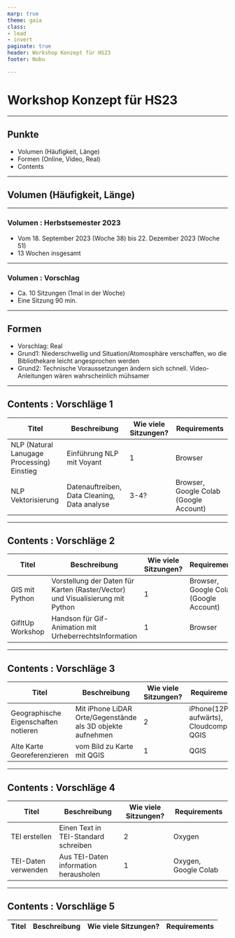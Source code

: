 ```yaml
---
marp: true
theme: gaia
class: 
- lead
- invert
paginate: true
header: Workshop Konzept für HS23
footer: Nobu

---
```



# Workshop Konzept für HS23

---

## Punkte
- Volumen (Häufigkeit, Länge)
- Formen (Online, Video, Real)
- Contents


---

## Volumen (Häufigkeit, Länge)

---

### Volumen : Herbstsemester 2023

- Vom 18. September 2023 (Woche 38) bis 22. Dezember 2023 (Woche 51)
- 13 Wochen insgesamt 

---

### Volumen : Vorschlag
- Ca. 10 Sitzungen (1mal in der Woche)
- Eine Sitzung 90 min.

---

## Formen
- Vorschlag: Real 
- Grund1: Niederschwellig und Situation/Atomosphäre verschaffen, wo die Bibliothekare leicht angesprochen werden
- Grund2: Technische Voraussetzungen ändern sich schnell. Video-Anleitungen wären wahrscheinlich mühsamer

---

## Contents : Vorschläge 1

| Titel | Beschreibung | Wie viele Sitzungen? | Requirements |
|-------|--------------|----------------------|--------------|
|NLP (Natural Lanugage Processing) Einstieg| Einführung NLP mit Voyant| 1 | Browser |
|NLP Vektorisierung| Datenauftreiben, Data Cleaning, Data analyse| 3-4? | Browser, Google Colab (Google Account)|


---

## Contents : Vorschläge 2
| Titel | Beschreibung | Wie viele Sitzungen? | Requirements |
|-------|--------------|----------------------|--------------|
|GIS mit Python| Vorstellung der Daten für Karten (Raster/Vector) und Visualisierung mit Python| 1 | Browser, Google Colab (Google Account)|
|GifItUp Workshop| Handson für Gif-Animation mit UrheberrechtsInformation| 1 | Browser |

---

## Contents : Vorschläge 3
| Titel | Beschreibung | Wie viele Sitzungen? | Requirements |
|-------|--------------|----------------------|--------------|
|Geographische Eigenschaften notieren| Mit iPhone LiDAR Orte/Gegenstände als 3D objekte aufnehmen| 2 | iPhone(12Pro aufwärts), Cloudcompare, QGIS|
|Alte Karte Georeferenzieren| vom Bild zu Karte mit QGIS| 1 | QGIS |

---

## Contents : Vorschläge 4
| Titel | Beschreibung | Wie viele Sitzungen? | Requirements |
|-------|--------------|----------------------|--------------|
| TEI erstellen| Einen Text in TEI-Standard schreiben| 2 | Oxygen |
| TEI-Daten verwenden | Aus TEI-Daten information herausholen| 1 | Oxygen, Google Colab|

---

## Contents : Vorschläge 5
| Titel | Beschreibung | Wie viele Sitzungen? | Requirements |
|-------|--------------|----------------------|--------------|
